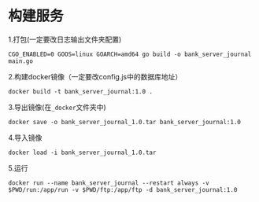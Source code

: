 # 构建服务
1.打包(一定要改日志输出文件夹配置)
```
CGO_ENABLED=0 GOOS=linux GOARCH=amd64 go build -o bank_server_journal main.go
```
2.构建docker镜像（一定要改config.js中的数据库地址）
```
docker build -t bank_server_journal:1.0 .
```
3.导出镜像(在`_docker`文件夹中)
```
docker save -o bank_server_journal_1.0.tar bank_server_journal:1.0
```
4.导入镜像
```docker
docker load -i bank_server_journal_1.0.tar
```
5.运行
```docker
docker run --name bank_server_journal --restart always -v $PWD/run:/app/run -v $PWD/ftp:/app/ftp -d bank_server_journal:1.0
```